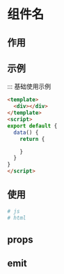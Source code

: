 # 组件名

## 作用

## 示例

::: 基础使用示例

```html
<template>
  <div></div>
</template>
<script>
export default {
  data() {
    return {

    }
  }
}
</script>
```

## 使用
```bash
# js
# html
```

## props

## emit
